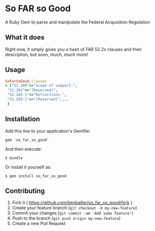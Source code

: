 # So FAR so Good

A Ruby Gem to parse and manipulate the Federal Acquisition Regulation

## What it does

Right now, it simply gives you a hash of FAR 52.2x clauses and their description, but soon, much, much more!

## Usage

```ruby
SoFarSoGood.clauses
> {"52.200"=>"Scope of subpart.",
 "52.201"=>"[Reserved]",
 "52.202-1"=>"Definitions.",
 "52.203-1"=>"[Reserved]",...
 }
```

## Installation

Add this line to your application's Gemfile:

    gem 'so_far_so_good'

And then execute:

    $ bundle

Or install it yourself as:

    $ gem install so_far_so_good

## Contributing

1. Fork it ( https://github.com/benbalter/so_far_so_good/fork )
2. Create your feature branch (`git checkout -b my-new-feature`)
3. Commit your changes (`git commit -am 'Add some feature'`)
4. Push to the branch (`git push origin my-new-feature`)
5. Create a new Pull Request

